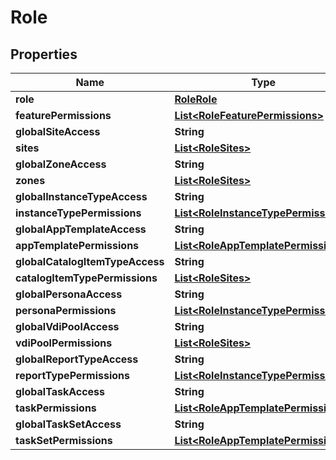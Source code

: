 

# Role

## Properties

Name | Type | Description | Notes
------------ | ------------- | ------------- | -------------
**role** | [**RoleRole**](RoleRole.md) |  |  [optional]
**featurePermissions** | [**List&lt;RoleFeaturePermissions&gt;**](RoleFeaturePermissions.md) |  |  [optional]
**globalSiteAccess** | **String** |  |  [optional]
**sites** | [**List&lt;RoleSites&gt;**](RoleSites.md) |  |  [optional]
**globalZoneAccess** | **String** |  |  [optional]
**zones** | [**List&lt;RoleSites&gt;**](RoleSites.md) |  |  [optional]
**globalInstanceTypeAccess** | **String** |  |  [optional]
**instanceTypePermissions** | [**List&lt;RoleInstanceTypePermissions&gt;**](RoleInstanceTypePermissions.md) |  |  [optional]
**globalAppTemplateAccess** | **String** |  |  [optional]
**appTemplatePermissions** | [**List&lt;RoleAppTemplatePermissions&gt;**](RoleAppTemplatePermissions.md) |  |  [optional]
**globalCatalogItemTypeAccess** | **String** |  |  [optional]
**catalogItemTypePermissions** | [**List&lt;RoleSites&gt;**](RoleSites.md) |  |  [optional]
**globalPersonaAccess** | **String** |  |  [optional]
**personaPermissions** | [**List&lt;RoleInstanceTypePermissions&gt;**](RoleInstanceTypePermissions.md) |  |  [optional]
**globalVdiPoolAccess** | **String** |  |  [optional]
**vdiPoolPermissions** | [**List&lt;RoleSites&gt;**](RoleSites.md) |  |  [optional]
**globalReportTypeAccess** | **String** |  |  [optional]
**reportTypePermissions** | [**List&lt;RoleInstanceTypePermissions&gt;**](RoleInstanceTypePermissions.md) |  |  [optional]
**globalTaskAccess** | **String** |  |  [optional]
**taskPermissions** | [**List&lt;RoleAppTemplatePermissions&gt;**](RoleAppTemplatePermissions.md) |  |  [optional]
**globalTaskSetAccess** | **String** |  |  [optional]
**taskSetPermissions** | [**List&lt;RoleAppTemplatePermissions&gt;**](RoleAppTemplatePermissions.md) |  |  [optional]



